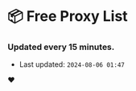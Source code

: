 # :package: Free Proxy List
### Updated every 15 minutes.

- Last updated: `2024-08-06 01:47`

:heart:
